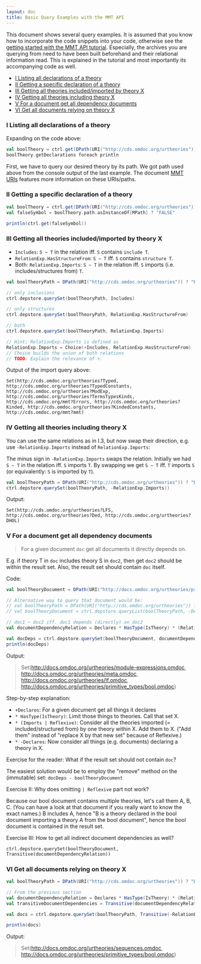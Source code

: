 ```yaml
---
layout: doc
title: Basic Query Examples with the MMT API
---
```


This document shows several query examples. It is assumed that you know how to incorporate the code snippets into your code, otherwise see the [getting started with the MMT API tutorial](../tutorials/applications/getting-started.md). Especially, the archives you are querying from need to have been built beforehand and their relational information read. This is explained in the tutorial and most importantly its accompanying code as well.

<!-- TOC -->

- [I Listing all declarations of a theory](#i-listing-all-declarations-of-a-theory)
- [II Getting a specific declaration of a theory](#ii-getting-a-specific-declaration-of-a-theory)
- [III Getting all theories included/imported by theory X](#iii-getting-all-theories-includedimported-by-theory-x)
- [IV Getting all theories including theory X](#iv-getting-all-theories-including-theory-x)
- [V For a document get all dependency documents](#v-for-a-document-get-all-dependency-documents)
- [VI Get all documents relying on theory X](#vi-get-all-documents-relying-on-theory-x)

<!-- /TOC -->

### I Listing all declarations of a theory

Expanding on the code above:
```scala
val boolTheory = ctrl.get(DPath(URI("http://cds.omdoc.org/urtheories")) ? "Bool")
boolTheory.getDeclarations foreach println
```

First, we have to query our desired theory by its path. We got path used above from the console output of the last example.
The document [MMT URIs](../language/uris.html) features more information on these URIs/paths.

### II Getting a specific declaration of a theory

```scala
val boolTheory = ctrl.get(DPath(URI("http://cds.omdoc.org/urtheories")) ? "Bool")
val falseSymbol = boolTheory.path.asInstanceOf[MPath] ? "FALSE"

println(ctrl.get(falseSymbol))
```

### III Getting all theories included/imported by theory X

- `Includes`: `S ~ T` in the relation iff. `S` contains `include T`.
- `RelationExp.HasStructureFrom`: `S ~ T` iff. `S` contains `structure T`.
- Both: `RelationExp.Imports`: `S ~ T` in the relation iff. `S` imports (i.e. includes/structures from) `T`.


```scala
val boolTheoryPath = DPath(URI("http://cds.omdoc.org/urtheories")) ? "Bool"

// only inclusions
ctrl.depstore.querySet(boolTheoryPath, Includes)

// only structures
ctrl.depstore.querySet(boolTheoryPath, RelationExp.HasStructureFrom)

// both
ctrl.depstore.querySet(boolTheoryPath, RelationExp.Imports)

// Hint: RelationExp.Imports is defined as
RelationExp.Imports = Choice(+Includes, RelationExp.HasStructureFrom)
// Choice builds the union of both relations
// TODO: Explain the relevance of +.
```

Output of the import query above:
```
Set(http://cds.omdoc.org/urtheories?Typed, http://cds.omdoc.org/urtheories?TypedConstants, http://cds.omdoc.org/urtheories?ModExp, http://cds.omdoc.org/urtheories?TermsTypesKinds, http://cds.omdoc.org/mmt?Errors, http://cds.omdoc.org/urtheories?Kinded, http://cds.omdoc.org/urtheories?KindedConstants, http://cds.omdoc.org/mmt?mmt)
```

### IV Getting all theories including theory X

You can use the same relations as in I.3, but now swap their direction, e.g. use `-RelationExp.Imports` instead of `RelationExp.Imports`:

The minus sign in `-RelationExp.Imports` swaps the relation. Initially we had `S ~ T` in the relation iff. `S` imports `T`. By swapping we get `S ~ T` iff. `T` imports `S` (or equivalently: `S` is imported by `T`).

```scala
val boolTheoryPath = DPath(URI("http://cds.omdoc.org/urtheories")) ? "Bool"
ctrl.depstore.querySet(boolTheoryPath, -RelationExp.Imports))
```

Output:
```
Set(http://cds.omdoc.org/urtheories?LFS, http://cds.omdoc.org/urtheories?Ded, http://cds.omdoc.org/urtheories?DHOL)
```

### V For a document get all dependency documents

> For a given document `doc` get all documents it directly depends on.

E.g. if theory T in `doc` includes theory S in `doc2`, then get `doc2` should be within the result set. Also, the result set should contain `doc` itself.

Code:

```scala
val boolTheoryDocument = DPath(URI("http://docs.omdoc.org/urtheories/primitive_types/bool.omdoc"))

// Alternative way to query that document would be:
// val boolTheoryPath = DPath(URI("http://cds.omdoc.org/urtheories")) ? "Bool"
// val boolTheoryDocument = ctrl.depstore.queryList(boolTheoryPath, -Declares).head

// doc1 ~ doc2 iff. doc1 depends (directly) on doc2
val documentDependencyRelation = Declares * HasType(IsTheory) * (RelationExp.Imports | Reflexive) * -Declares

val docDeps = ctrl.depstore.querySet(boolTheoryDocument, documentDependencyRelation)
println(docDeps)
```

Output:

> Set(http://docs.omdoc.org/urtheories/module-expressions.omdoc, http://docs.omdoc.org/urtheories/meta.omdoc, http://docs.omdoc.org/urtheories/lf.omdoc, http://docs.omdoc.org/urtheories/primitive_types/bool.omdoc)

Step-by-step explanation:

- `+Declares`: For a given document get all things it declares
- `* HasType(IsTheory)`: Limit those things to theories. Call that set X.
- `* (Imports | Reflexive)`: Consider all the theories imported (= included/structured from) by one theory within X. Add them to X. ("Add them" instead of "replace X by that new set" because of Reflexive.)
- `* -Declares`: Now consider all things (e.g. documents) declaring a theory in X.

Exercise for the reader: What if the result set should not contain `doc`?

<span class="detail">The easiest solution would be to employ the "remove" method on the (immutable) set: `docDeps - boolTheoryDocument`</span>

Exercise II: Why does omitting `| Reflexive` part not work?

<span class="detail">Because our bool document contains multiple theories, let's call them A, B, C.
(You can have a look at that document if you really want to know the exact names.)
B includes A, hence "B is a theory declared in the bool document importing a theory A from the bool document", hence the bool document is contained in the result set.</span>

Exercise III: How to get all indirect document dependencies as well?

<span class="detail">`ctrl.depstore.querySet(boolTheoryDocument, Transitive(documentDependencyRelation))`</span>

### VI Get all documents relying on theory X

```scala
val boolTheoryPath = DPath(URI("http://cds.omdoc.org/urtheories")) ? "Bool"

// From the previous section
val documentDependencyRelation = Declares * HasType(IsTheory) * (RelationExp.Imports | Reflexive) * -Declares
val transitiveDocumentDependencies = Transitive(documentDependencyRelation)

val docs = ctrl.depstore.querySet(boolTheoryPath, Transitive(-RelationExp.Imports) * -Declares * -transitiveDocumentDependencies)

println(docs)
```

Output:

> Set(http://docs.omdoc.org/urtheories/sequences.omdoc, http://docs.omdoc.org/urtheories/primitive_types/bool.omdoc)
